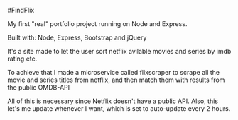 #FindFlix

My first "real" portfolio project running on Node and Express.

Built with: Node, Express, Bootstrap and jQuery

It's a site made to let the user sort netflix avilable movies and series by
imdb rating etc.

To achieve that I made a microservice called flixscraper to scrape all the movie
and series titles from netflix, and then match them with results from the public OMDB-API

All of this is necessary since Netflix doesn't have a public API. Also, this let's me
update whenever I want, which is set to auto-update every 2 hours.